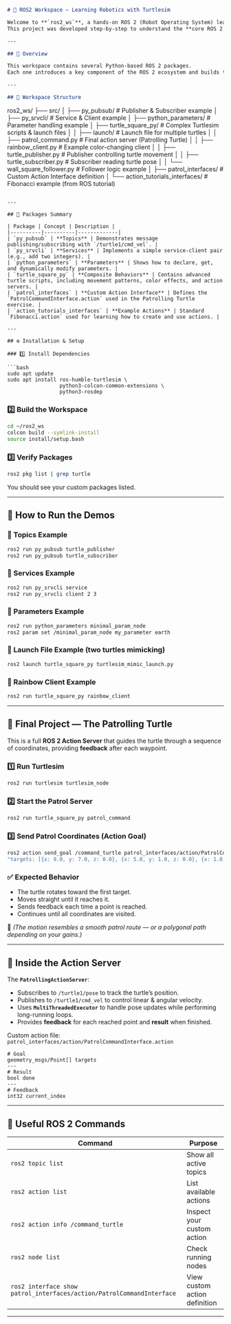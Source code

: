 
```markdown
# 🐢 ROS2 Workspace — Learning Robotics with Turtlesim

Welcome to **`ros2_ws`**, a hands-on ROS 2 (Robot Operating System) learning workspace.  
This project was developed step-by-step to understand the **core ROS 2 communication concepts** — **Topics**, **Services**, **Parameters**, **Actions**, and **Launch files** — using the classic 🐢 **Turtlesim** simulator.

---

## 🧭 Overview

This workspace contains several Python-based ROS 2 packages.  
Each one introduces a key component of the ROS 2 ecosystem and builds toward the final “**Patrolling Turtle**” project — a full asynchronous action server guiding the turtle across multiple waypoints.

---

## 🧩 Workspace Structure

```

ros2_ws/
├── src/
│   ├── py_pubsub/                # Publisher & Subscriber example
│   ├── py_srvcli/                # Service & Client example
│   ├── python_parameters/        # Parameter handling example
│   ├── turtle_square_py/         # Complex Turtlesim scripts & launch files
│   │   ├── launch/               # Launch file for multiple turtles
│   │   ├── patrol_command.py     # Final action server (Patrolling Turtle)
│   │   ├── rainbow_client.py     # Example color-changing client
│   │   ├── turtle_publisher.py   # Publisher controlling turtle movement
│   │   ├── turtle_subscriber.py  # Subscriber reading turtle pose
│   │   └── wall_square_follower.py  # Follower logic example
│   ├── patrol_interfaces/        # Custom Action Interface definition
│   └── action_tutorials_interfaces/  # Fibonacci example (from ROS tutorial)

````

---

## 🧠 Packages Summary

| Package | Concept | Description |
|----------|----------|-------------|
| `py_pubsub` | **Topics** | Demonstrates message publishing/subscribing with `/turtle1/cmd_vel`. |
| `py_srvcli` | **Services** | Implements a simple service-client pair (e.g., add two integers). |
| `python_parameters` | **Parameters** | Shows how to declare, get, and dynamically modify parameters. |
| `turtle_square_py` | **Composite Behaviors** | Contains advanced turtle scripts, including movement patterns, color effects, and action servers. |
| `patrol_interfaces` | **Custom Action Interface** | Defines the `PatrolCommandInterface.action` used in the Patrolling Turtle exercise. |
| `action_tutorials_interfaces` | **Example Actions** | Standard `Fibonacci.action` used for learning how to create and use actions. |

---

## ⚙️ Installation & Setup

### 1️⃣ Install Dependencies

```bash
sudo apt update
sudo apt install ros-humble-turtlesim \
                 python3-colcon-common-extensions \
                 python3-rosdep
````

### 2️⃣ Build the Workspace

```bash
cd ~/ros2_ws
colcon build --symlink-install
source install/setup.bash
```

### 3️⃣ Verify Packages

```bash
ros2 pkg list | grep turtle
```

You should see your custom packages listed.

---

## 🚀 How to Run the Demos

### 🧩 Topics Example

```bash
ros2 run py_pubsub turtle_publisher
ros2 run py_pubsub turtle_subscriber
```

### 🧩 Services Example

```bash
ros2 run py_srvcli service
ros2 run py_srvcli client 2 3
```

### 🧩 Parameters Example

```bash
ros2 run python_parameters minimal_param_node
ros2 param set /minimal_param_node my_parameter earth
```

### 🧩 Launch File Example (two turtles mimicking)

```bash
ros2 launch turtle_square_py turtlesim_mimic_launch.py
```

### 🧩 Rainbow Client Example

```bash
ros2 run turtle_square_py rainbow_client
```

---

## 🏁 Final Project — The Patrolling Turtle

This is a full **ROS 2 Action Server** that guides the turtle through a sequence of coordinates, providing **feedback** after each waypoint.

### 1️⃣ Run Turtlesim

```bash
ros2 run turtlesim turtlesim_node
```

### 2️⃣ Start the Patrol Server

```bash
ros2 run turtle_square_py patrol_command
```

### 3️⃣ Send Patrol Coordinates (Action Goal)

```bash
ros2 action send_goal /command_turtle patrol_interfaces/action/PatrolCommandInterface \
"targets: [{x: 9.0, y: 7.0, z: 0.0}, {x: 5.0, y: 1.0, z: 0.0}, {x: 1.0, y: 7.0, z: 0.0}, {x: 2.0, y: 9.0, z: 0.0}]" --feedback
```

### ✅ Expected Behavior

* The turtle rotates toward the first target.
* Moves straight until it reaches it.
* Sends feedback each time a point is reached.
* Continues until all coordinates are visited.

🎥 *(The motion resembles a smooth patrol route — or a polygonal path depending on your gains.)*

---

## 🧮 Inside the Action Server

The **`PatrollingActionServer`**:

* Subscribes to `/turtle1/pose` to track the turtle’s position.
* Publishes to `/turtle1/cmd_vel` to control linear & angular velocity.
* Uses **`MultiThreadedExecutor`** to handle pose updates while performing long-running loops.
* Provides **feedback** for each reached point and **result** when finished.

Custom action file:
`patrol_interfaces/action/PatrolCommandInterface.action`

```action
# Goal
geometry_msgs/Point[] targets
---
# Result
bool done
---
# Feedback
int32 current_index
```

---

## 🧰 Useful ROS 2 Commands

| Command                                                               | Purpose                       |
| --------------------------------------------------------------------- | ----------------------------- |
| `ros2 topic list`                                                     | Show all active topics        |
| `ros2 action list`                                                    | List available actions        |
| `ros2 action info /command_turtle`                                    | Inspect your custom action    |
| `ros2 node list`                                                      | Check running nodes           |
| `ros2 interface show patrol_interfaces/action/PatrolCommandInterface` | View custom action definition |

---
